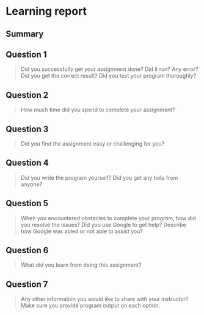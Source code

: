 # Learning report

## Summary

## Question 1

> Did you successfully get your assignment done? Did it run? Any error? Did you
  get the correct result? Did you test your program thoroughly?

## Question 2

> How much time did you spend to complete your assignment?

## Question 3

> Did you find the assignment easy or challenging for you?

## Question 4

> Did you write the program yourself? Did you get any help from anyone?

## Question 5

> When you encountered obstacles to complete your program, how did you resolve
  the issues? Did you use Google to get help? Describe how Google was abled or
  not able to assist you?

## Question 6

> What did you learn from doing this assignment?

## Question 7

> Any other information you would like to share with your instructor? Make sure
  you provide program output on each option.
